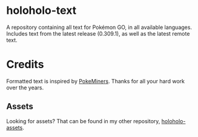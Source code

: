# holoholo-text
A repository containing all text for Pokémon GO, in all available languages.  
Includes text from the latest release (0.309.1), as well as the latest remote text.

# Credits
Formatted text is inspired by [PokeMiners](https://github.com/PokeMiners). Thanks for all your hard work over the years.

## Assets
Looking for assets? That can be found in my other repository, [holoholo-assets](https://github.com/sora10pls/holoholo-assets).
